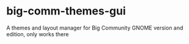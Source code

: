 # big-comm-themes-gui
A themes and layout manager for Big Community GNOME version and edition, only works there
